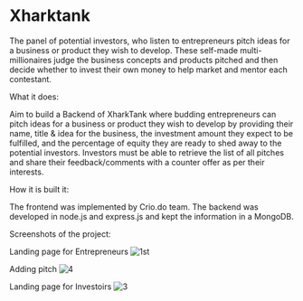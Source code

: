 # Xharktank
The panel of potential investors, who listen to entrepreneurs pitch ideas for a business or product they wish to develop. These self-made multi-millionaires judge the business concepts and products pitched and then decide whether to invest their own money to help market and mentor each contestant.

What it does:

Aim to build a Backend of XharkTank where budding entrepreneurs can pitch ideas for a business or product they wish to develop by providing their name, title & idea for the business, the investment amount they expect to be fulfilled, and the percentage of equity they are ready to shed away to the potential investors. Investors must be able to retrieve the list of all pitches and share their feedback/comments with a counter offer as per their interests.

How it is built it:

The frontend was implemented by Crio.do team.
The backend was developed in node.js and express.js and kept the information in a MongoDB.

Screenshots of the project: 

Landing page for Entrepreneurs
![1st](https://user-images.githubusercontent.com/62853703/206478033-6d0a2e40-fc8e-4ca2-8a84-c8c9564c262f.png)

Adding pitch
![4](https://user-images.githubusercontent.com/62853703/206478115-fcd5d158-96bf-4c4b-80de-2ee989b06f7d.png)

Landing page for Investoirs
![3](https://user-images.githubusercontent.com/62853703/206478248-fd976ca4-d79d-413c-a53a-6ee23175440f.png)
